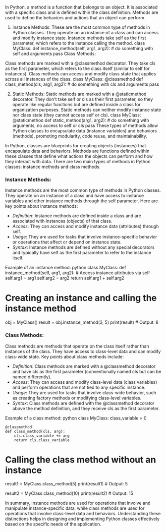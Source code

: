 In Python, a method is a function that belongs to an object. It is associated with a specific class and is defined within the class definition. Methods are used to define the behaviors and actions that an object can perform.


1) Instance Methods:
These are the most common type of methods in Python classes.
They operate on an instance of a class and can access and modify instance state.
Instance methods take self as the first parameter, which refers to the instance calling the method.
class MyClass:
    def instance_method(self, arg1, arg2):
        # do something with self and arguments
        pass
Class Methods:

Class methods are marked with a @classmethod decorator.
They take cls as the first parameter, which refers to the class itself (similar to self for instances).
Class methods can access and modify class state that applies across all instances of the class.
class MyClass:
    @classmethod
    def class_method(cls, arg1, arg2):
        # do something with cls and arguments
        pass

2) Static Methods:
Static methods are marked with a @staticmethod decorator.
They don't take self or cls as their first parameter, so they operate like regular functions but are defined inside a class for organization purposes.
Static methods can neither modify instance state nor class state (they cannot access self or cls).
class MyClass:
    @staticmethod
    def static_method(arg1, arg2):
        # do something with arguments, no access to self or cls
        pass
These types of methods allow Python classes to encapsulate data (instance variables) and behaviors (methods), promoting modularity, code reuse, and maintainability.

In Python, classes are blueprints for creating objects (instances) that encapsulate data and behaviors. Methods are functions defined within these classes that define what actions the objects can perform and how they interact with data. There are two main types of methods in Python classes: instance methods and class methods.

### Instance Methods:
Instance methods are the most common type of methods in Python classes. They operate on an instance of a class and have access to instance variables and other instance methods through the self parameter. Here are key points about instance methods:

- *Definition*: Instance methods are defined inside a class and are associated with instances (objects) of that class.
- *Access*: They can access and modify instance data (attributes) through self.
- *Usage*: They are used for tasks that involve instance-specific behavior or operations that affect or depend on instance state.
- *Syntax*: Instance methods are defined without any special decorators and typically have self as the first parameter to refer to the instance itself.

Example of an instance method:
python
class MyClass:
    def instance_method(self, arg1, arg2):
        # Access instance attributes via self
        self.arg1 = arg1
        self.arg2 = arg2
        return self.arg1 + self.arg2

# Creating an instance and calling the instance method
obj = MyClass()
result = obj.instance_method(3, 5)
print(result)  # Output: 8


### Class Methods:
Class methods are methods that operate on the class itself rather than instances of the class. They have access to class-level data and can modify class-wide state. Key points about class methods include:

- *Definition*: Class methods are marked with a @classmethod decorator and have cls as the first parameter (conventionally named cls but can be named differently).
- *Access*: They can access and modify class-level data (class variables) and perform operations that are not tied to any specific instance.
- *Usage*: They are used for tasks that involve class-wide behavior, such as creating factory methods or modifying class-level variables.
- *Syntax*: Class methods are defined with the @classmethod decorator above the method definition, and they receive cls as the first parameter.

Example of a class method:
python
class MyClass:
    class_variable = 0
    
    @classmethod
    def class_method(cls, arg):
        cls.class_variable += arg
        return cls.class_variable

# Calling the class method without an instance
result1 = MyClass.class_method(5)
print(result1)  # Output: 5

result2 = MyClass.class_method(10)
print(result2)  # Output: 15


In summary, instance methods are used for operations that involve and manipulate instance-specific data, while class methods are used for operations that involve class-level data and behaviors. Understanding these distinctions helps in designing and implementing Python classes effectively based on the specific needs of the application.